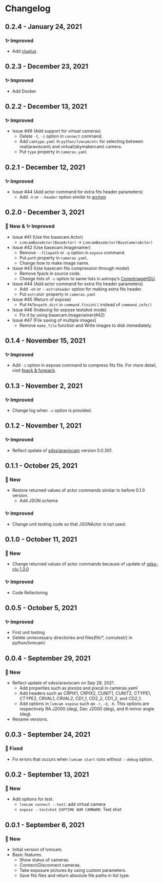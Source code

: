 # Changelog

## 0.2.4 - January 24, 2021

### ✨ Improved
* Add [cluplus](https://github.com/sdss/cluplus)

## 0.2.3 - December 23, 2021

### ✨ Improved
* Add Docker

## 0.2.2 - December 13, 2021

### ✨ Improved
* Issue #49 (Add support for virtual cameras)
    * Delete `-t`, `-i` option in `connect` command.
    * Add `camtype.yaml` in `python/lvmcam/etc` for selecting between real(araviscam) and virtual(skymakercam) camera.
    * Put `type` property in `cameras.yaml`

## 0.2.1 - December 12, 2021

### ✨ Improved
* Issue #44 (Add actor command for extra fits header parameters)
    * Add `-h` or `--header` option similar to [archon](https://github.com/sdss/archon/blob/c28080d145072dc80dedff111d6d589a7fd195ff/archon/actor/commands/expose.py#L145)

## 0.2.0 - December 3, 2021

### 🚀 New & ✨ Improved
* Issue #41 (Use the basecam.Actor)
    * `LvmcamBaseActor(BaseActor)` -> `LvmcamBaseActor(BaseCameraActor)`
* Issue #42 (Use basecam.Imagenamer)
    * Remove `--filepath` or `-p` option in `expose` command. 
    * Put `path` property in `cameras.yaml`.
    * Change how to make image name.
* Issue #43 (Use basecam fits compression through model)
    * Remove fpack in source code.
    * Change lists of `-c` option to same lists in astropy’s [CompImageHDU](https://docs.astropy.org/en/latest/io/fits/api/images.html#astropy.io.fits.CompImageHDU).
* Issue #44 (Add actor command for extra fits header parameters)
    * Add `-eh` or `--extraheader` option for making extra fits header.
    * Put `extrahdr` property in `cameras.yaml`
* Issue #45 (Return of expose)
    * Put `PATH=path_dict` in `command.finish()` instead of `command.info()`
* Issue #46 (Indexing for expose testshot mode)
    * Fix it by using basecam.Imagenamer(#42)
* Issue #47 (File saving of multiple images)
    * Remove `make_file` function and Write images to disk immediately.

## 0.1.4 - November 15, 2021

### ✨ Improved
* Add `-c` option in expose command to compress fits file. For more detail, visit [fpack & funpack](https://heasarc.gsfc.nasa.gov/fitsio/fpack/).

## 0.1.3 - November 2, 2021

### ✨ Improved
* Change log when `-v` option is provided.

## 0.1.2 - November 1, 2021

### ✨ Improved
* Reflect update of [sdss/araviscam](https://github.com/sdss/araviscam) version 0.0.301.

## 0.1.1 - October 25, 2021

### 🚀 New
* Restore returned values of actor commands similar to before 0.1.0 version.
    * Add JSON schema

### ✨ Improved
* Change unit testing code so that JSONActor is not used.

## 0.1.0 - October 11, 2021

### 🚀 New
* Change returned values of actor commands because of update of [sdss-clu 1.3.0](https://clu.readthedocs.io/en/latest/changelog.html#september-17-2021)

### ✨ Improved
* Code Refactoring
 
## 0.0.5 - October 5, 2021

### ✨ Improved
* First unit testing
* Delete unnecessary directories and files(filr/*, comutest/) in python/lvmcam/

## 0.0.4 - September 29, 2021

### 🚀 New
* Reflect update of sdss/araviscam on Sep 28, 2021.
    * Add properties such as pixsize and pixcal in cameras.yaml
    * Add headers such as CRPIX1, CRPIX2, CUNIT1, CUNIT2, CTYPE1, CTYPE2, CRVAL1, CRVAL2, CD1_1, CD2_2, CD1_2, and CD2_1.
    * Add options in `lvmcam expose` such as `-r`, `-d`, `-K`. This options are respectively RA J2000 (deg), Dec J2000 (deg), and K-mirror angle (deg).
* Rename versions.

## 0.0.3 - September 24, 2021

### 🔧 Fixed

* Fix errors that occurs when `lvmcam start` runs without `--debug` option.


## 0.0.2 - September 13, 2021

### 🚀 New

* Add options for test.
    * `lvmcam connect --test`: add virtual camera
    * `expose --testshot EXPTIME NUM CAMNAME`: Test shot

## 0.0.1 - September 6, 2021

### 🚀 New

* Initial version of lvmcam.
* Basic features.
    * Show status of cameras.
    * Connect/Disconnect cameras.
    * Take exposure pictures by using custom parameters.
    * Save fits files and return absolute file paths in list type.